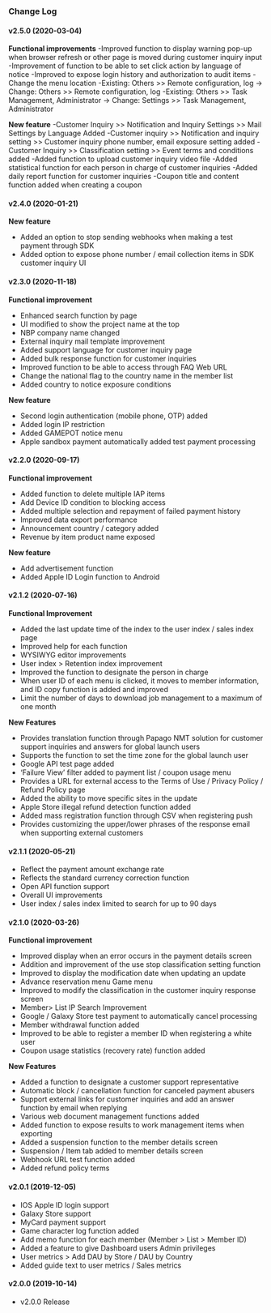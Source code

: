 ### Change Log

#### v2.5.0 (2020-03-04)
**Functional improvements**
-Improved function to display warning pop-up when browser refresh or other page is moved during customer inquiry input
-Improvement of function to be able to set click action by language of notice
-Improved to expose login history and authorization to audit items
-Change the menu location
   -Existing: Others >> Remote configuration, log -> Change: Others >> Remote configuration, log
   -Existing: Others >> Task Management, Administrator -> Change: Settings >> Task Management, Administrator

**New feature**
-Customer Inquiry >> Notification and Inquiry Settings >> Mail Settings by Language Added
-Customer inquiry >> Notification and inquiry setting >> Customer inquiry phone number, email exposure setting added
-Customer Inquiry >> Classification setting >> Event terms and conditions added
-Added function to upload customer inquiry video file
-Added statistical function for each person in charge of customer inquiries
-Added daily report function for customer inquiries
-Coupon title and content function added when creating a coupon

#### v2.4.0 (2020-01-21)
**New feature**
- Added an option to stop sending webhooks when making a test payment through SDK
- Added option to expose phone number / email collection items in SDK customer inquiry UI

#### v2.3.0 (2020-11-18)

**Functional improvement**

- Enhanced search function by page
- UI modified to show the project name at the top
- NBP company name changed
- External inquiry mail template improvement
- Added support language for customer inquiry page
- Added bulk response function for customer inquiries
- Improved function to be able to access through FAQ Web URL
- Change the national flag to the country name in the member list
- Added country to notice exposure conditions

**New feature**

- Second login authentication (mobile phone, OTP) added
- Added login IP restriction
- Added GAMEPOT notice menu
- Apple sandbox payment automatically added test payment processing

#### v2.2.0 (2020-09-17)

**Functional improvement**

- Added function to delete multiple IAP items
- Add Device ID condition to blocking access
- Added multiple selection and repayment of failed payment history
- Improved data export performance
- Announcement country / category added
- Revenue by item product name exposed

**New feature**

- Add advertisement function
- Added Apple ID Login function to Android

#### v2.1.2 (2020-07-16)

**Functional Improvement**

- Added the last update time of the index to the user index / sales index page
- Improved help for each function
- WYSIWYG editor improvements
- User index > Retention index improvement
- Improved the function to designate the person in charge
- When user ID of each menu is clicked, it moves to member information, and ID copy function is added and improved
- Limit the number of days to download job management to a maximum of one month

**New Features**

- Provides translation function through Papago NMT solution for customer support inquiries and answers for global launch users
- Supports the function to set the time zone for the global launch user
- Google API test page added
- ‘Failure View’ filter added to payment list / coupon usage menu
- Provides a URL for external access to the Terms of Use / Privacy Policy / Refund Policy page
- Added the ability to move specific sites in the update
- Apple Store illegal refund detection function added
- Added mass registration function through CSV when registering push
- Provides customizing the upper/lower phrases of the response email when supporting external customers

#### v2.1.1 (2020-05-21)

- Reflect the payment amount exchange rate
- Reflects the standard currency correction function
- Open API function support
- Overall UI improvements
- User index / sales index limited to search for up to 90 days

#### v2.1.0 (2020-03-26)

**Functional improvement**

- Improved display when an error occurs in the payment details screen
- Addition and improvement of the use stop classification setting function
- Improved to display the modification date when updating an update
- Advance reservation menu Game menu
- Improved to modify the classification in the customer inquiry response screen
- Member> List IP Search Improvement
- Google / Galaxy Store test payment to automatically cancel processing
- Member withdrawal function added
- Improved to be able to register a member ID when registering a white user
- Coupon usage statistics (recovery rate) function added

**New Features**

- Added a function to designate a customer support representative
- Automatic block / cancellation function for canceled payment abusers
- Support external links for customer inquiries and add an answer function by email when replying
- Various web document management functions added
- Added function to expose results to work management items when exporting
- Added a suspension function to the member details screen
- Suspension / Item tab added to member details screen
- Webhook URL test function added
- Added refund policy terms

#### v2.0.1 (2019-12-05)

- IOS Apple ID login support
- Galaxy Store support
- MyCard payment support
- Game character log function added
- Add memo function for each member (Member > List > Member ID)
- Added a feature to give Dashboard users Admin privileges
- User metrics > Add DAU by Store / DAU by Country
- Added guide text to user metrics / Sales metrics

#### v2.0.0 (2019-10-14)

- v2.0.0 Release

